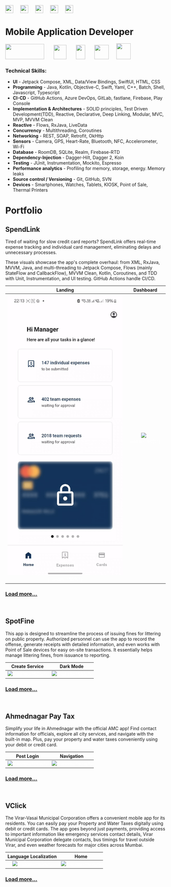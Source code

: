<a href="https://play.google.com/store/apps/details?id=com.shashank.memebase&hl=en" target="_blank"><img src=/portfolio/assets/social/PlayStore.png width="25" height="25"></img></a> &emsp; <a href=https://www.linkedin.com/in/shashank-yadav-91a228a3/ target="_blank"><img src=/portfolio/assets/social/LinkedIN.png width="25" height="25"></img></a> &emsp; <a href=https://wa.me/7021373495 target="_blank"><img src=/portfolio/assets/social/WhatsApp.png width="25" height="25"></img></a> &emsp; <a href=mailto:yadav.r.shashank@gmail.com target="_blank"><img src=/portfolio/assets/social/Email.png width="25" height="25"></img></a> &emsp; <a href="https://github.com/yadavshashankr" target="_blank"><img src=/portfolio/assets/social/GithubLogo.png width="25" height="25"></img></a>

# Mobile Application Developer
<img src=/portfolio/assets/technologies/ANI.gif width="122" height="48"></img> &nbsp; &emsp; <img src=/portfolio/assets/technologies/Tab.jpg width="40" height="45"></img> &nbsp; &emsp; <img src=/portfolio/assets/technologies/AWatch.png width="29" height="45"></img> &nbsp; &emsp; <img src=/portfolio/assets/technologies/WatchOS.png width="45" height="45"></img> &nbsp;&nbsp;&nbsp;&nbsp; <img src=/portfolio/assets/technologies/Pos.png width="45" height="50"></img>

### Technical Skills:
 - **UI** - Jetpack Compose, XML, Data/View Bindings, SwiftUI, HTML, CSS
 - **Programming** - Java, Kotlin, Objective-C, Swift, Yaml, C++, Batch, Shell, Javascript, Typescript
 - **CI-CD** - GitHub Actions, Azure DevOps, GitLab, fastlane, Firebase, Play Console
 - **Implementation & Architectures** - SOLID principles, Test Driven Development(TDD), Reactive, Declarative, Deep Linking, Modular, MVC, MVP, MVVM Clean
 - **Reactive** - Flows, RxJava, LiveData
 - **Concurrency** - Multithreading, Coroutines
 - **Networking** - REST, SOAP, Retrofit, OkHttp
 - **Sensors** - Camera, GPS, Heart-Rate, Bluetooth, NFC, Accelerometer, Wi-Fi
 - **Database** - RoomDB, SQLite, Realm, Firebase-RTD
 - **Dependency-Injection** - Dagger-Hilt, Dagger 2, Koin
 - **Testing** - JUnit, Instrumentation, Mockito, Espresso
 - **Performance analytics** - Profiling for memory, storage, energy. Memory leaks
 - **Source control / Versioning** - Git, GitHub, SVN
 - **Devices** - Smartphones, Watches, Tablets, KIOSK, Point of Sale, Thermal Printers
 
# Portfolio

## **SpendLink**

Tired of waiting for slow credit card reports? SpendLink offers real-time expense tracking and individual card management, eliminating delays and unnecessary processes.

These visuals showcase the app's complete overhaul: from XML, RxJava, MVVM, Java, and multi-threading to Jetpack Compose, Flows (mainly StateFlow and CallbackFlow), MVVM Clean, Kotlin, Coroutines, and TDD with Unit, Instrumentation, and UI testing. GitHub Actions handle CI/CD.

|                                          Landing                                          |                                        Dashboard                                        |
|:-----------------------------------------------------------------------------------------:|:---------------------------------------------------------------------------------------:|
| ![alt](/assets/vid/spendlink/Landing.gif)<span style="color:white">{: width="50%"}</span> | ![](assets/vid/spendlink/Dashboard.gif)<span style="color:white">{: width="50%"}</span> |

<a href=/portfolio/SPENDLINK#title><h3><b>Load more...</b></h3></a>
<br />


## **SpotFine**

This app is designed to streamline the process of issuing fines for littering on public property. Authorized personnel can use the app to record the offense, generate receipts with detailed information, and even works with Point of Sale devices for easy on-site transactions. It essentially helps manage littering fines, from issuance to reporting.

|                                        Create Service                                        |                                        Dark Mode                                        |
|:--------------------------------------------------------------------------------------------:|:---------------------------------------------------------------------------------------:|
| ![](/assets/vid/spotfine/Create_Service.gif)<span style="color:white">{: width="50%"}</span> | ![](assets/vid/spotfine/Night_Mode.gif)<span style="color:white">{: width="50%"}</span> |

<a href=/portfolio/SPOTFINE#title><h3><b>Load more...</b></h3></a>
<br />


## **Ahmednagar Pay Tax**

Simplify your life in Ahmednagar with the official AMC app! Find contact information for officials, explore all city services, and navigate with the built-in map. Plus, pay your property and water taxes conveniently using your debit or credit card. 

|                                             Post Login                                             |                                       Navigation                                       |
|:--------------------------------------------------------------------------------------------------:|:--------------------------------------------------------------------------------------:|
| ![](/assets/vid/ahmednagar/Post_Login_Landing.gif)<span style="color:white">{: width="50%"}</span> | ![](assets/vid/ahmednagar/Landing.gif)<span style="color:white">{: width="50%"}</span> |

<a href=/portfolio/AHMEDNAGAR#title><h3><b>Load more...</b></h3></a>
<br />


## **VClick**

The Virar-Vasai Municipal Corporation offers a convenient mobile app for its residents.  You can easily pay your Property and Water Taxes digitally using debit or credit cards. The app goes beyond just payments, providing access to important information like emergency services contact details, Virar Municipal Corporation delegate contacts, bus timings for travel outside Virar, and even weather forecasts for major cities across Mumbai. 

|                                       Language Localization                                       |                                      Home                                       |
|:-------------------------------------------------------------------------------------------------:|:-------------------------------------------------------------------------------:|
| ![](/assets/vid/vclick/Language_Localization.gif)<span style="color:white">{: width="50%"}</span> | ![](assets/vid/vclick/Home.gif)<span style="color:white">{: width="50%"}</span> |

<a href=/portfolio/VCLICK#title><h3><b>Load more...</b></h3></a>
<br />
